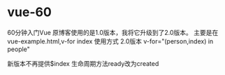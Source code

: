 # vue-60
60分钟入门Vue
原博客使用的是1.0版本，我将它升级到了2.0版本。
主要是在vue-example.html,v-for index 使用方式
2.0版本
v-for="(person,index) in people"

新版本不再提供$index
生命周期方法ready改为created
